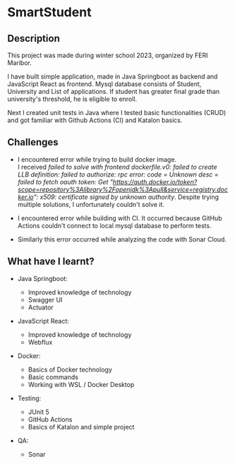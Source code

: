 # SmartStudent

## Description
This project was made during winter school 2023, organized by FERI Maribor.

I have built simple application, made in Java Springboot as backend and JavaScript React as frontend.
Mysql database consists of Student, University and List of applications.
If student has greater final grade than university's threshold, he is eligible to enroll.

Next I created unit tests in Java where I tested basic functionalities (CRUD) and got familiar with Github Actions (CI) and Katalon basics.

## Challenges
- I encountered error while trying to build docker image.  
I received *failed to solve with frontend dockerfile.v0: failed to create LLB definition: failed to authorize: rpc error: code = Unknown desc = failed to fetch oauth token: Get "https://auth.docker.io/token?scope=repository%3Alibrary%2Fopenjdk%3Apull&service=registry.docker.io": x509: certificate signed by unknown authority*. Despite trying multiple solutions, I unfortunately couldn't solve it.

- I encountered error while building with CI. It occurred because GitHub Actions couldn't connect to local mysql database to perform tests.

- Similarly this error occurred while analyzing the code with Sonar Cloud.

## What have I learnt?
- Java Springboot:
  * Improved knowledge of technology
  * Swagger UI
  * Actuator
  
- JavaScript React:
  * Improved knowledge of technology
  * Webflux
  
- Docker:
  * Basics of Docker technology
  * Basic commands
  * Working with WSL / Docker Desktop
  
- Testing:
  * JUnit 5
  * GitHub Actions
  * Basics of Katalon and simple project
  
- QA:
  * Sonar


